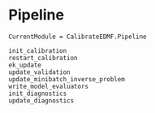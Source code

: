 # Pipeline

```@meta
CurrentModule = CalibrateEDMF.Pipeline
```

```@docs
init_calibration
restart_calibration
ek_update
update_validation
update_minibatch_inverse_problem
write_model_evaluators
init_diagnostics
update_diagnostics
```